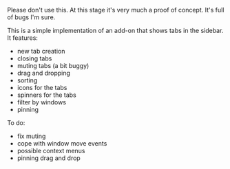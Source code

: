 Please don't use this. At this stage it's very much a proof of concept. It's full of bugs I'm sure.

This is a simple implementation of an add-on that shows tabs in the sidebar. It features:

* new tab creation
* closing tabs
* muting tabs (a bit buggy)
* drag and dropping
* sorting
* icons for the tabs
* spinners for the tabs
* filter by windows
* pinning

To do:

* fix muting
* cope with window move events
* possible context menus
* pinning drag and drop
